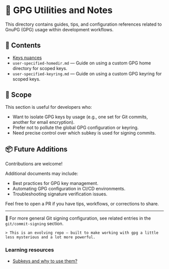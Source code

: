 # 🔐 GPG Utilities and Notes

This directory contains guides, tips, and configuration references related to GnuPG (GPG) usage within development workflows.

## 📁 Contents

* [Keys nuances](./2.4.5+-unknown/keys.md)
* `user-specified-homedir.md` — Guide on using a custom GPG home directory for scoped keys.
* `user-specified-keyring.md` — Guide on using a custom GPG keyring for scoped keys.

## 📌 Scope

This section is useful for developers who:

* Want to isolate GPG keys by usage (e.g., one set for Git commits, another for email encryption).
* Prefer not to pollute the global GPG configuration or keyring.
* Need precise control over which subkey is used for signing commits.

## 📦 Future Additions

Contributions are welcome!

Additional documents may include:

* Best practices for GPG key management.
* Automating GPG configuration in CI/CD environments.
* Troubleshooting signature verification issues.

Feel free to open a PR if you have tips, workflows, or corrections to share.

---

📎 For more general Git signing configuration, see related entries in the `git/commit-signing` section.

```
> This is an evolving repo — built to make working with gpg a little less mysterious and a lot more powerful.
```

### Learning resources

- [Subkeys and why to use them?](https://wiki.debian.org/Subkeys?action=show&redirect=subkeys)
